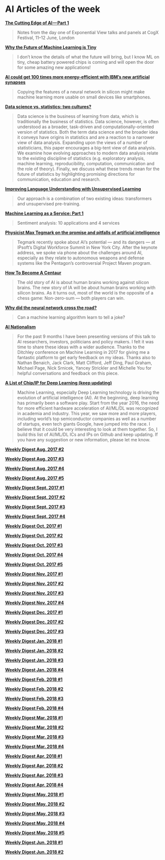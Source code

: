 # AI Articles of the week

**[The Cutting Edge of AI — Part 1](https://medium.com/@arijaMGavrilov/the-cutting-edge-of-ai-part-1-205bae6accdf)**
> Notes from the day one of Exponential View talks and panels at CogX Festival, 11–12 June, London

**[Why the Future of Machine Learning is Tiny](https://petewarden.com/2018/06/11/why-the-future-of-machine-learning-is-tiny/)**
>  I don’t know the details of what the future will bring, but I know ML on tiny, cheap battery powered chips is coming and will open the door for some amazing new applications!

**[AI could get 100 times more energy-efficient with IBM’s new artificial synapses](https://www.technologyreview.com/s/611390/ai-could-get-100-times-more-energy-efficient-with-ibms-new-artificial-synapses/)**
> Copying the features of a neural network in silicon might make machine learning more usable on small devices like smartphones.

**[Data science vs. statistics: two cultures?](https://link.springer.com/article/10.1007/s42081-018-0009-3)**
> Data science is the business of learning from data, which is traditionally the business of statistics. Data science, however, is often understood as a broader, task-driven and computationally-oriented version of statistics. Both the term data science and the broader idea it conveys have origins in statistics and are a reaction to a narrower view of data analysis. Expanding upon the views of a number of statisticians, this paper encourages a big-tent view of data analysis. We examine how evolving approaches to modern data analysis relate to the existing discipline of statistics (e.g. exploratory analysis, machine learning, reproducibility, computation, communication and the role of theory). Finally, we discuss what these trends mean for the future of statistics by highlighting promising directions for communication, education and research.

**[Improving Language Understanding with Unsupervised Learning](https://blog.openai.com/language-unsupervised/)**
> Our approach is a combination of two existing ideas: transformers and unsupervised pre-training. 

**[Machine Learning as a Service: Part 1](https://towardsdatascience.com/machine-learning-as-a-service-487e930265b2)**
> Sentiment analysis: 10 applications and 4 services

**[Physicist Max Tegmark on the promise and pitfalls of artificial intelligence](https://venturebeat.com/2018/06/10/physicist-max-tegmark-on-the-promise-and-pitfalls-of-artificial-intelligence/)**
> Tegmark recently spoke about AI’s potential — and its dangers — at IPsoft’s Digital Workforce Summit in New York City. After the keynote address, we spoke via phone about the challenges around AI, especially as they relate to autonomous weapons and defense systems like the Pentagon’s controversial Project Maven program.

**[How To Become A Centaur](https://jods.mitpress.mit.edu/pub/issue3-case)**
> The old story of AI is about human brains working against silicon brains. The new story of IA will be about human brains working with silicon brains. As it turns out, most of the world is the opposite of a chess game: Non-zero-sum — both players can win.

**[Why did the neural network cross the road?](http://aiweirdness.com/post/174691534037/why-did-the-neural-network-cross-the-road)**
> Can a machine learning algorithm learn to tell a joke? 

**[AI Nationalism](https://www.ianhogarth.com/blog/2018/6/13/ai-nationalism)**
> For the past 9 months I have been presenting versions of this talk to AI researchers, investors, politicians and policy makers. I felt it was time to share these ideas with a wider audience. Thanks to the Ditchley conference on Machine Learning in 2017 for giving me a fantastic platform to get early feedback on my ideas. Thanks also to Nathan Benaich, Jack Clark, Matt Clifford, Jeff Ding, Paul Graham, Michael Page, Nick Srnicek, Yancey Strickler and Michelle You for helpful conversations and feedback on this piece.

**[A List of Chip/IP for Deep Learning (keep updating)](https://basicmi.github.io/Deep-Learning-Processor-List/)**
> Machine Learning, especially Deep Learning technology is driving the evolution of artificial intelligence (AI). At the beginning, deep learning has primarily been a software play. Start from the year 2016, the need for more efficient hardware acceleration of AI/ML/DL was recognized in academia and industry. This year, we saw more and more players, including world’s top semiconductor companies as well as a number of startups, even tech giants Google, have jumped into the race. I believe that it could be very interesting to look at them together. So, I build this list of AI/ML/DL ICs and IPs on Github and keep updating. If you have any suggestion or new information, please let me know.

**[Weekly Digest Aug. 2017 \#2](https://github.com/basicmi/Machine-Learning-Articles/blob/master/WeeklyDigest2017-08_2.md)**

**[Weekly Digest Aug. 2017 \#3](https://github.com/basicmi/Machine-Learning-Articles/blob/master/WeeklyDigest2017-08_3.md)**

**[Weekly Digest Aug. 2017 \#4](https://github.com/basicmi/Machine-Learning-Articles/blob/master/WeeklyDigest2017-08_4.md)**

**[Weekly Digest Aug. 2017 \#5](https://github.com/basicmi/Machine-Learning-Articles/blob/master/WeeklyDigest2017-08_5.md)**

**[Weekly Digest Sept. 2017 \#1](https://github.com/basicmi/Machine-Learning-Articles/blob/master/WeeklyDigest2017-09_1.md)**

**[Weekly Digest Sept. 2017 \#2](https://github.com/basicmi/Machine-Learning-Articles/blob/master/WeeklyDigest2017-09_2.md)**

**[Weekly Digest Sept. 2017 \#3](https://github.com/basicmi/Machine-Learning-Articles/blob/master/WeeklyDigest2017-09_3.md)**

**[Weekly Digest Sept. 2017 \#4](https://github.com/basicmi/Machine-Learning-Articles/blob/master/WeeklyDigest2017-09_4.md)**

**[Weekly Digest Oct. 2017 \#1](https://github.com/basicmi/Machine-Learning-Articles/blob/master/WeeklyDigest2017-10_1.md)**

**[Weekly Digest Oct. 2017 \#2](https://github.com/basicmi/Machine-Learning-Articles/blob/master/WeeklyDigest2017-10_2.md)**

**[Weekly Digest Oct. 2017 \#3](https://github.com/basicmi/Machine-Learning-Articles/blob/master/WeeklyDigest2017-10_3.md)**

**[Weekly Digest Oct. 2017 \#4](https://github.com/basicmi/Machine-Learning-Articles/blob/master/WeeklyDigest2017-10_4.md)**

**[Weekly Digest Oct. 2017 \#5](https://github.com/basicmi/Machine-Learning-Articles/blob/master/WeeklyDigest2017-10_5.md)**

**[Weekly Digest Nov. 2017 \#1](https://github.com/basicmi/Machine-Learning-Articles/blob/master/WeeklyDigest2017-11_1.md)**

**[Weekly Digest Nov. 2017 \#2](https://github.com/basicmi/Machine-Learning-Articles/blob/master/WeeklyDigest2017-11_2.md)**

**[Weekly Digest Nov. 2017 \#3](https://github.com/basicmi/Machine-Learning-Articles/blob/master/WeeklyDigest2017-11_3.md)**

**[Weekly Digest Nov. 2017 \#4](https://github.com/basicmi/Machine-Learning-Articles/blob/master/WeeklyDigest2017-11_4.md)**

**[Weekly Digest Dec. 2017 \#1](https://github.com/basicmi/Machine-Learning-Articles/blob/master/WeeklyDigest2017-12_1.md)**

**[Weekly Digest Dec. 2017 \#2](https://github.com/basicmi/Machine-Learning-Articles/blob/master/WeeklyDigest2017-12_2.md)**

**[Weekly Digest Dec. 2017 \#3](https://github.com/basicmi/Machine-Learning-Articles/blob/master/WeeklyDigest2017-12_3.md)**

**[Weekly Digest Jan. 2018 \#1](https://github.com/basicmi/Machine-Learning-Articles/blob/master/WeeklyDigest2018-01_1.md)**

**[Weekly Digest Jan. 2018 \#2](https://github.com/basicmi/Machine-Learning-Articles/blob/master/WeeklyDigest2018-01_2.md)**

**[Weekly Digest Jan. 2018 \#3](https://github.com/basicmi/Machine-Learning-Articles/blob/master/WeeklyDigest2018-01_3.md)**

**[Weekly Digest Jan. 2018 \#4](https://github.com/basicmi/Machine-Learning-Articles/blob/master/WeeklyDigest2018-01_4.md)**

**[Weekly Digest Feb. 2018 \#1](https://github.com/basicmi/Machine-Learning-Articles/blob/master/WeeklyDigest2018-02_1.md)**

**[Weekly Digest Feb. 2018 \#2](https://github.com/basicmi/Machine-Learning-Articles/blob/master/WeeklyDigest2018-02_2.md)**

**[Weekly Digest Feb. 2018 \#3](https://github.com/basicmi/Machine-Learning-Articles/blob/master/WeeklyDigest2018-02_3.md)**

**[Weekly Digest Feb. 2018 \#4](https://github.com/basicmi/Machine-Learning-Articles/blob/master/WeeklyDigest2018-02_4.md)**

**[Weekly Digest Mar. 2018 \#1](https://github.com/basicmi/Machine-Learning-Articles/blob/master/WeeklyDigest2018-03_1.md)**

**[Weekly Digest Mar. 2018 \#2](https://github.com/basicmi/Machine-Learning-Articles/blob/master/WeeklyDigest2018-03_2.md)**

**[Weekly Digest Mar. 2018 \#3](https://github.com/basicmi/Machine-Learning-Articles/blob/master/WeeklyDigest2018-03_3.md)**

**[Weekly Digest Mar. 2018 \#4](https://github.com/basicmi/Machine-Learning-Articles/blob/master/WeeklyDigest2018-03_4.md)**

**[Weekly Digest Apr. 2018 \#1](https://github.com/basicmi/Machine-Learning-Articles/blob/master/WeeklyDigest2018-04_1.md)**

**[Weekly Digest Apr. 2018 \#2](https://github.com/basicmi/Machine-Learning-Articles/blob/master/WeeklyDigest2018-04_2.md)**

**[Weekly Digest Apr. 2018 \#3](https://github.com/basicmi/Machine-Learning-Articles/blob/master/WeeklyDigest2018-04_3.md)**

**[Weekly Digest Apr. 2018 \#4](https://github.com/basicmi/Machine-Learning-Articles/blob/master/WeeklyDigest2018-04_4.md)**

**[Weekly Digest May. 2018 \#1](https://github.com/basicmi/Machine-Learning-Articles/blob/master/WeeklyDigest2018-05_1.md)**

**[Weekly Digest May. 2018 \#2](https://github.com/basicmi/Machine-Learning-Articles/blob/master/WeeklyDigest2018-05_2.md)**

**[Weekly Digest May. 2018 \#3](https://github.com/basicmi/Machine-Learning-Articles/blob/master/WeeklyDigest2018-05_3.md)**

**[Weekly Digest May. 2018 \#4](https://github.com/basicmi/Machine-Learning-Articles/blob/master/WeeklyDigest2018-05_4.md)**

**[Weekly Digest May. 2018 \#5](https://github.com/basicmi/Machine-Learning-Articles/blob/master/WeeklyDigest2018-05_5.md)**

**[Weekly Digest Jun. 2018 \#1](https://github.com/basicmi/Machine-Learning-Articles/blob/master/WeeklyDigest2018-06_1.md)**

**[Weekly Digest Jun. 2018 \#2](https://github.com/basicmi/Machine-Learning-Articles/blob/master/WeeklyDigest2018-06_2.md)**
